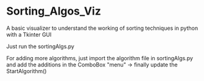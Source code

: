 # Sorting_Algos_Viz
A basic visualizer to understand the working of sorting techniques in python with a Tkinter GUI

Just run the sortingAlgs.py

For adding more algorithms, just import the algorithm file in sortingAlgs.py and add the additions in the ComboBox "menu"
-> finally update the StartAlgorithm()
